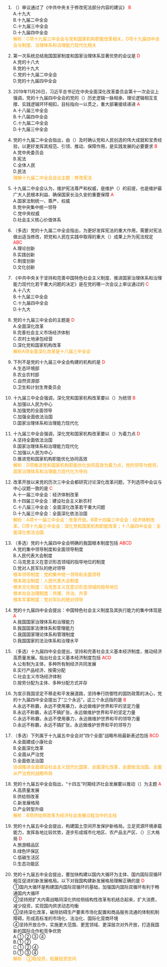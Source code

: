 1. （）审议通过了《中共中央关于修改宪法部分内容的建议》 <font color=red>B</font>  
   A.十九大  
   B.十九届二中全会  
   C.十九届三中全会  
   D.十九届四中全会  
   <font color=orange>解析：C项十九届三中全会与党和国家机构职能改革相关。D项十九届四中全会与制度、治理体系和治理能力现代化相关</font>

2. 第一次系统总结我国国家制度和国家治理体系显著优势的会议是 <font color=red>D</font>  
   A.党的十八大  
   B.党的十九大  
   C.党的十九届二中全会  
   D.党的十九届四中全会  

3. 2019年11月26日，习近平总书记在中央全面深化改革委员会第十一次会议上强调，党的十九届四中全会的党的（）历史逻辑一脉相承、理论逻辑相互支撑、实践逻辑环环相扣，目标指向一以贯之，重大部署接续递进 <font color=red>A</font>  
   A.十八届三中全会  
   B.十八届四中全会  
   C.十九届二中全会  
   D.十九届三中全会  

4. 党的十九届二中全会指出，由（）及时确认党和人民创造的伟大成就和宝贵经验，以更好发挥其规范、引领、推动、保障作用，是实践发展的必要要求 <font color=red>B</font>  
   A.党中央委员会  
   B.宪法  
   C.全体人民  
   D.民法  
   <font color=orange>理解十九届二中全会会议主题：修改宪法</font>

5. 十九届二中全会认为，维护宪法尊严和权威，是维护（）的前提，也是维护最广大人民根本利益、确保国家长治久安的重要保障 <font color=red>A</font>  
   A.国家法制统一、尊严、权威  
   B.党中央集中统一领导  
   C.党中央权威  
   D.社会主义核心价值体系  

6. （多选）党的十九届二中全会指出，为更好发挥宪法的重大作用，需要对宪法做出适当修改，把党和人民在实践中取得的重大（）成果上升为宪法规定 <font color=red>ABC</font>  
   A.理论创新  
   B.实践创新  
   C.制度创新  
   D.文化创新  

7. 《中共中央关于坚持和完善中国特色社会主义制度、推进国家治理体系和治理能力现代化若干重大问题的决定》是在党的哪一次会议上审议通过的 <font color=red>C</font>  
   A.十八大  
   B.十九届三中全会  
   C.十九届四中全会  
   D.十九大  

8. 党的十九届三中全会的主题是 <font color=red>D</font>  
   A.全面深化改革  
   B.完善社会主义市场经济体制  
   C.农村土地承包经营  
   D.深化党和国家机构改革  
   <font color=orange>解析A项全面深化改革是十八届三中全会</font>

9. 下列不是党的十九届三中全会构建的机构的是 <font color=red>D</font>  
   A.生态环境部  
   B.农业农村部  
   C.自然资源部  
   D.卫生和计划生育委员会  

10. 十九届三中全会强调，深化党和国家机构改革要以（）为统领 <font color=red>B</font>  
    A.加强以人民为中心  
    B.加强党的全面领导  
    C.加强全面依法治国  
    D.国家治理体系和治理能力现代化  

11. 十九届三中全会强调，深化党和国家机构改革要以（）为着力点 <font color=red>D</font>  
    A.坚持全面依法治国  
    B.国家治理体系和治理能力现代化  
    C.加强以人民为中心  
    D.推进党和国家机构职能优化协同高效  
    <font color=orange>解析：D项推进党和国家机构职能优化协同高效为着力点，党的领导为统领，国家治理体系和治理能力现代化为导向</font>

12. 改革开放以来党的历次三中全会都研究讨论深化改革问题，下列选项中会议与中心议题一致的是 <font color=red>C</font>  
    A.十一届三中全会：经济体制改革  
    B.十四届三中全会：建设社会主义新农村  
    C.十八届三中全会：全面深化改革若干重大问题  
    D.十九届三中全会：全面深化依法治国  
    <font color=orange>解析：A项十一届三中全会：改革开放。B项十四届三中全会：经济体制改革。C项十九届三中全会：深化党和国家机构职能改革；十八届四中全会：全面深化依法治国</font>

13. （多选）党的十九届四中全会明确的我国根本制度包括 <font color=red>ABCD</font>  
    A.党的集中领导制度和全面领导制度  
    B.人民代表大会制度  
    C.马克思主义在意识形态领域的指导地位的制度  
    D.党对人民军队的绝对领导  
    <font color=orange>根本领导制度：党的集中统一领导和全面领导</font>  
    <font color=orange>根本政治制度：人民代表大会制度</font>  
    <font color=orange>根本文化制度：马克思主义在意识形态领域的指导地位</font>  
    <font color=orange>根本社会治理制度：共建、共治、共享</font>  
    <font color=orange>根本军事制度：党对军队的绝对领导</font>  

14. 党的十九届四中全会提出：中国特色社会主义制度及其执行能力的集中体现是 <font color=red>A</font>  
    A.我国国家治理体系和治理能力  
    B.我国国家法律体系和管理能力  
    C.我国国家理论体系和管理制度  
    D.我国国家的法治体系和治理水平  

15. （多选）十九届四中全会提出，坚持和完善社会主义基本经济制度，推动经济高质量发展。指出社会主义基本经济制度包括 <font color=red>ACD</font>  
    A.公有制为主体，多种所有制经济共同发展  
    B.实行产品经济、按需分配  
    C.社会主义市场经济体制  
    D.按劳分配为主体、多种分配方式并存  

16. 为宣示我国坚定不移走和平发展道路，坚持奉行防御性的国防政策的决心，党的十九届四中全会提出了“三个永远”，这三个永远指的是 <font color=red>B</font>  
    A.永远不称霸，永远不使用暴力，永远做维护世界和平的坚定力量  
    B.永远不称霸，永远不搞扩张，永远做维护世界和平的坚定力量  
    C.永远不称霸，永远不使用暴力，永远做维护世界和平的领导力量  
    D.永远不称霸，永远不搞扩张，永远做维护世界和平的领导力  

17. （多选）下列属于十九届五中全会对“四个全面”战略布局最新表述包括 <font color=red>BCD</font>  
    A.全面建成小康社会  
    B.全面深化改革  
    C.全面从严治党  
    D.全面依法治国  
    <font color=orange>协调推进全面建设社会主义现代化国家、全面深化改革、全面依法治国、全面从严治党的战略布局</font>

18. 党的十九届五中全会指出，“十四五”时期经济社会发展要以推动（）为主题 <font color=red>A</font>  
    A.高质量发展  
    B.供给侧改革  
    C.新发展格局  
    D.产业转型升级  
    <font color=orange>解析：B项供给侧改革为经济社会发展过程当中的主线</font>

19. 党的十九届五中全会提出，构建国土空间开发保护新格局。立足资源环境承载能力，发挥各地比较优势，逐步形成城市化地区、农产品主产区、（）三大格局 <font color=red>D</font>  
    A.旅游精品区  
    B.绿色环保区  
    C.低碳生活区  
    D.生态功能区  

20. 党的十九届五中全会提出，要加快构建以国内大循环为主体、国内国际双循环相互促进的新发展格局。以下对我国构建新发展格局理解正确的是 <font color=red>D</font>  
    ①国内大循环是构建国内国际双循环的基础，加强国内国际双循环有利于畅通国内大循环  
    ②坚持把扩大内需战略同深化供给侧结构性改革有机结合起来，扩大消费，减少投资，实现国内供求动态均衡  
    ③坚持深化改革，破除妨碍生产要素市场化配置和商品服务流通的体制机制障碍，形成高标准的市场化、法治化、国际化营商环境  
    ④坚持开放合作，实施更大范围、更宽领域、更深层次对外开放，打造我国新的国际合作和竞争优势  
    A.① ② ③ ④  
    B.① ②  
    C.① ② ④  
    D.① ③ ④  
    <font color=orange>解析：②稳投资，拓展投资空间</font>